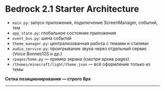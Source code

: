 # Bedrock 2.1 Starter Architecture

- `main.py`: запуск приложения, подключение ScreenManager, событий, тем
- `app_state.py`: глобальное состояние приложения
- `event_bus.py`: шина событий
- `theme_manager.py`: централизованная работа с темами и стилями
- `audio_service.py`: проигрывание звука через отдельный сервис (Voice Bonnet/I2S и др.)
- `/pages/home.py` — пример экрана (смотри архив pages)
- `/themes/minecraft/light/theme.json` — всё оформление только из темы

**Сетка позиционирования — строго 8px**

---